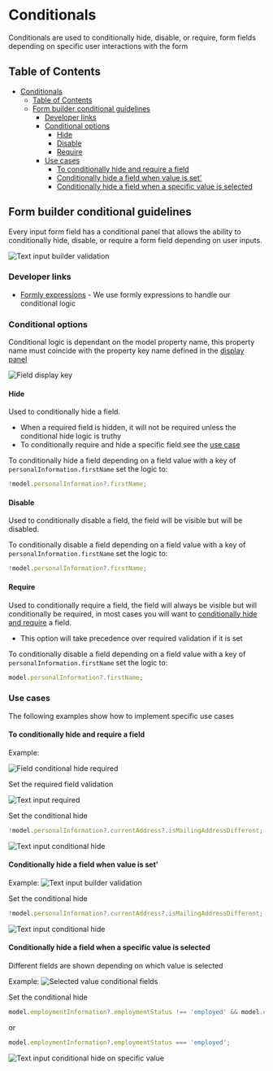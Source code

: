# Conditionals

Conditionals are used to conditionally hide, disable, or require, form fields depending on specific user interactions with the form

## Table of Contents

- [Conditionals](#conditionals)
  - [Table of Contents](#table-of-contents)
  - [Form builder conditional guidelines](#form-builder-conditional-guidelines)
    - [Developer links](#developer-links)
    - [Conditional options](#conditional-options)
      - [Hide](#hide)
      - [Disable](#disable)
      - [Require](#require)
    - [Use cases](#use-cases)
      - [To conditionally hide and require a field](#to-conditionally-hide-and-require-a-field)
      - [Conditionally hide a field when value is set'](#conditionally-hide-a-field-when-value-is-set)
      - [Conditionally hide a field when a specific value is selected](#conditionally-hide-a-field-when-a-specific-value-is-selected)

## Form builder conditional guidelines

Every input form field has a conditional panel that allows the ability to conditionally hide, disable, or require a form field depending on user inputs.

![Text input builder validation](assets/builder/text-input-builder-conditional.png)

### Developer links

- [Formly expressions](https://formly.dev/docs/guide/expression-properties/) - We use formly expressions to handle our conditional logic

### Conditional options

Conditional logic is dependant on the model property name, this property name must coincide with the property key name defined in the [display panel](/docs/dsg-forms--display#property-key-name)

![Field display key](assets/builder/text-input-display-key.png)

#### Hide

Used to conditionally hide a field.

- When a required field is hidden, it will not be required unless the conditional hide logic is truthy
- To conditionally require and hide a specific field see the [use case](#to-conditionally-hide-and-require-a-field)

To conditionally hide a field depending on a field value with a key of `personalInformation.firstName` set the logic to:

```ts
!model.personalInformation?.firstName;
```

#### Disable

Used to conditionally disable a field, the field will be visible but will be disabled.

To conditionally disable a field depending on a field value with a key of `personalInformation.firstName` set the logic to:

```ts
!model.personalInformation?.firstName;
```

#### Require

Used to conditionally require a field, the field will always be visible but will conditionally be required, in most cases you will want to [conditionally hide and require](#to-conditionally-hide-and-require-a-field) a field.

- This option will take precedence over required validation if it is set

To conditionally disable a field depending on a field value with a key of `personalInformation.firstName` set the logic to:

```ts
model.personalInformation?.firstName;
```

### Use cases

The following examples show how to implement specific use cases

#### To conditionally hide and require a field

Example:

![Field conditional hide required](assets/builder/field-conditional-hide-required.png)

Set the required field validation

![Text input required](assets/builder/text-input-required.png)

Set the conditional hide

```ts
!model.personalInformation?.currentAddress?.isMailingAddressDifferent;
```

![Text input conditional hide](assets/builder/text-input-conditional-hide.png)

#### Conditionally hide a field when value is set'

Example: ![Text input builder validation](assets/builder/is-address-different-checked.png)

Set the conditional hide

```ts
!model.personalInformation?.currentAddress?.isMailingAddressDifferent;
```

![Text input conditional hide](assets/builder/text-input-conditional-hide.png)

#### Conditionally hide a field when a specific value is selected

Different fields are shown depending on which value is selected

Example: ![Selected value conditional fields](assets/builder/selected-value-conditional-fields.png)

Set the conditional hide

```ts
model.employmentInformation?.employmentStatus !== 'employed' && model.employmentInformation?.employmentStatus !== 'selfEmployed';
```

or

```ts
model.employmentInformation?.employmentStatus === 'employed';
```

![Text input conditional hide on specific value](assets/builder/field-conditional-hide-specific-value.png)

